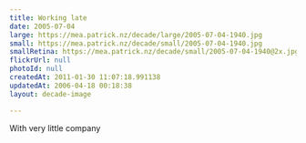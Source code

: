 ```yaml
---
title: Working late
date: 2005-07-04
large: https://mea.patrick.nz/decade/large/2005-07-04-1940.jpg
small: https://mea.patrick.nz/decade/small/2005-07-04-1940.jpg
smallRetina: https://mea.patrick.nz/decade/small/2005-07-04-1940@2x.jpg
flickrUrl: null
photoId: null
createdAt: 2011-01-30 11:07:18.991138
updatedAt: 2006-04-18 00:18:38
layout: decade-image

---
```

With very little company
